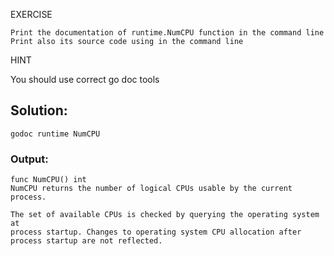 EXERCISE

    Print the documentation of runtime.NumCPU function in the command line
    Print also its source code using in the command line

HINT

You should use correct go doc tools

## Solution:
`godoc runtime NumCPU`

### Output:

    func NumCPU() int
    NumCPU returns the number of logical CPUs usable by the current process.

    The set of available CPUs is checked by querying the operating system at
    process startup. Changes to operating system CPU allocation after
    process startup are not reflected.